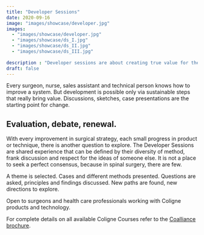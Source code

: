 ```yaml
---
title: "Developer Sessions"
date: 2020-09-16
image: "images/showcase/developer.jpg"
images: 
  - "images/showcase/developer.jpg"
  - "images/showcase/ds_I.jpg"
  - "images/showcase/ds_II.jpg"
  - "images/showcase/ds_III.jpg"
  
description : "Developer sessions are about creating true value for the patient based on continuous improvement in spine surgery."
draft: false
---
```


Every surgeon, nurse, sales assistant and technical person knows how to improve a system. 
But development is possible only via sustainable steps that really bring value. Discussions, sketches, case presentations are the starting point for change.

<!--more-->

## Evaluation, debate, renewal.

With every improvement in surgical strategy, each small
progress in product or technique, there is another question to
explore. The Developer Sessions are shared experience that
can be defined by their diversity of method, frank discussion
and respect for the ideas of someone else. It is not a place to
seek a perfect consensus, because in spinal surgery, there
are few.

A theme is selected. Cases and different methods presented.
Questions are asked, principles and findings discussed. New
paths are found, new directions to explore.

Open to surgeons and health care
professionals working with Coligne products and technology.

For complete details on all available Coligne Courses refer to the [Coalliance brochure](https://saps2412.github.io/courses/coligne_coalliance_brochure.pdf).